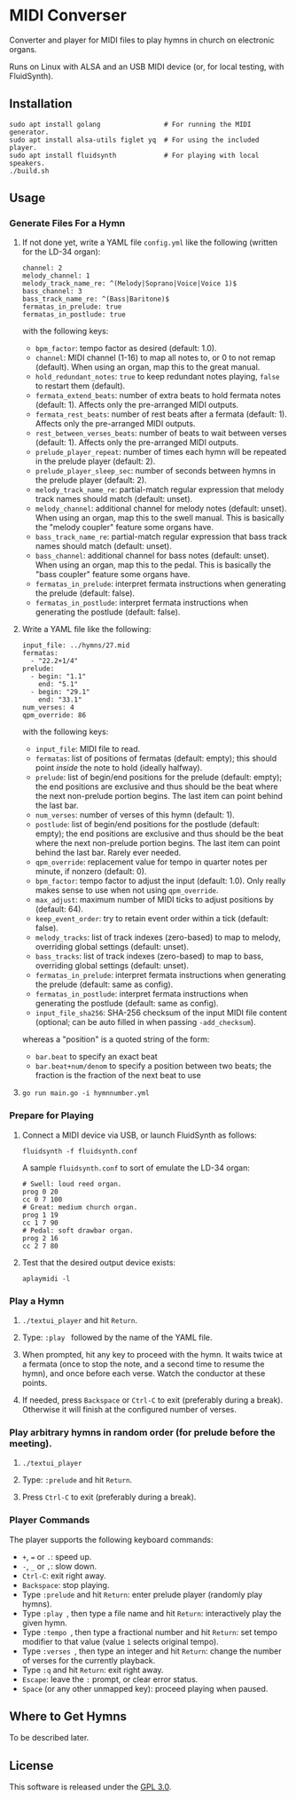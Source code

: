 # MIDI Converser

Converter and player for MIDI files to play hymns in church on
electronic organs.

Runs on Linux with ALSA and an USB MIDI device (or, for local testing,
with FluidSynth).

## Installation

    sudo apt install golang                # For running the MIDI generator.
    sudo apt install alsa-utils figlet yq  # For using the included player.
    sudo apt install fluidsynth            # For playing with local speakers.
    ./build.sh

## Usage

### Generate Files For a Hymn

1.  If not done yet, write a YAML file `config.yml` like the following
    (written for the LD-34 organ):

        channel: 2
        melody_channel: 1
        melody_track_name_re: ^(Melody|Soprano|Voice|Voice 1)$
        bass_channel: 3
        bass_track_name_re: ^(Bass|Baritone)$
        fermatas_in_prelude: true
        fermatas_in_postlude: true

    with the following keys:

    -   `bpm_factor`: tempo factor as desired (default: 1.0).
    -   `channel`: MIDI channel (1-16) to map all notes to, or 0 to not
        remap (default). When using an organ, map this to the great
        manual.
    -   `hold_redundant_notes`: `true` to keep redundant notes playing,
        `false` to restart them (default).
    -   `fermata_extend_beats`: number of extra beats to hold fermata
        notes (default: 1). Affects only the pre-arranged MIDI outputs.
    -   `fermata_rest_beats`: number of rest beats after a fermata
        (default: 1). Affects only the pre-arranged MIDI outputs.
    -   `rest_between_verses_beats`: number of beats to wait between
        verses (default: 1). Affects only the pre-arranged MIDI outputs.
    -   `prelude_player_repeat`: number of times each hymn will be
        repeated in the prelude player (default: 2).
    -   `prelude_player_sleep_sec`: number of seconds between hymns in
        the prelude player (default: 2).
    -   `melody_track_name_re`: partial-match regular expression that
        melody track names should match (default: unset).
    -   `melody_channel`: additional channel for melody notes (default:
        unset). When using an organ, map this to the swell manual. This
        is basically the "melody coupler" feature some organs have.
    -   `bass_track_name_re`: partial-match regular expression that bass
        track names should match (default: unset).
    -   `bass_channel`: additional channel for bass notes (default:
        unset). When using an organ, map this to the pedal. This is
        basically the "bass coupler" feature some organs have.
    -   `fermatas_in_prelude`: interpret fermata instructions when
        generating the prelude (default: false).
    -   `fermatas_in_postlude`: interpret fermata instructions when
        generating the postlude (default: false).

2.  Write a YAML file like the following:

        input_file: ../hymns/27.mid
        fermatas:
          - "22.2+1/4"
        prelude:
          - begin: "1.1"
            end: "5.1"
          - begin: "29.1"
            end: "33.1"
        num_verses: 4
        qpm_override: 86

    with the following keys:

    -   `input_file`: MIDI file to read.
    -   `fermatas`: list of positions of fermatas (default: empty); this
        should point *inside* the note to hold (ideally halfway).
    -   `prelude`: list of begin/end positions for the prelude (default:
        empty); the end positions are exclusive and thus should be the
        beat where the next non-prelude portion begins. The last item
        can point behind the last bar.
    -   `num_verses`: number of verses of this hymn (default: 1).
    -   `postlude`: list of begin/end positions for the postlude
        (default: empty); the end positions are exclusive and thus
        should be the beat where the next non-prelude portion begins.
        The last item can point behind the last bar. Rarely ever needed.
    -   `qpm_override`: replacement value for tempo in quarter notes per
        minute, if nonzero (default: 0).
    -   `bpm_factor`: tempo factor to adjust the input (default: 1.0).
        Only really makes sense to use when not using `qpm_override`.
    -   `max_adjust`: maximum number of MIDI ticks to adjust positions
        by (default: 64).
    -   `keep_event_order`: try to retain event order within a tick
        (default: false).
    -   `melody_tracks`: list of track indexes (zero-based) to map to
        melody, overriding global settings (default: unset).
    -   `bass_tracks`: list of track indexes (zero-based) to map to
        bass, overriding global settings (default: unset).
    -   `fermatas_in_prelude`: interpret fermata instructions when
        generating the prelude (default: same as config).
    -   `fermatas_in_postlude`: interpret fermata instructions when
        generating the postlude (default: same as config).
    -   `input_file_sha256`: SHA-256 checksum of the input MIDI file
        content (optional; can be auto filled in when passing
        `-add_checksum`).

    whereas a "position" is a quoted string of the form:

    -   `bar.beat` to specify an exact beat
    -   `bar.beat+num/denom` to specify a position between two beats;
        the fraction is the fraction of the next beat to use

3.  `go run main.go -i hymnnumber.yml`

### Prepare for Playing

1.  Connect a MIDI device via USB, or launch FluidSynth as follows:

        fluidsynth -f fluidsynth.conf

    A sample `fluidsynth.conf` to sort of emulate the LD-34 organ:

        # Swell: loud reed organ.
        prog 0 20
        cc 0 7 100
        # Great: medium church organ.
        prog 1 19
        cc 1 7 90
        # Pedal: soft drawbar organ.
        prog 2 16
        cc 2 7 80

2.  Test that the desired output device exists:

        aplaymidi -l

### Play a Hymn

1.  `./textui_player` and hit `Return`.

2.  Type: `:play ` followed by the name of the YAML file.

3.  When prompted, hit any key to proceed with the hymn. It waits twice
    at a fermata (once to stop the note, and a second time to resume the
    hymn), and once before each verse. Watch the conductor at these
    points.

4.  If needed, press `Backspace` or `Ctrl-C` to exit (preferably during
    a break). Otherwise it will finish at the configured number of
    verses.

### Play arbitrary hymns in random order (for prelude before the meeting).

1.  `./textui_player`

2.  Type: `:prelude` and hit `Return`.

3.  Press `Ctrl-C` to exit (preferably during a break).

### Player Commands

The player supports the following keyboard commands:

-   `+`, `=` or `.`: speed up.
-   `-`, `_` or `,`: slow down.
-   `Ctrl-C`: exit right away.
-   `Backspace`: stop playing.
-   Type `:prelude` and hit `Return`: enter prelude player (randomly
    play hymns).
-   Type `:play `, then type a file name and hit `Return`: interactively
    play the given hymn.
-   Type `:tempo `, then type a fractional number and hit `Return`: set
    tempo modifier to that value (value `1` selects original tempo).
-   Type `:verses `, then type an integer and hit `Return`: change the
    number of verses for the currently playback.
-   Type `:q` and hit `Return`: exit right away.
-   `Escape`: leave the `:` prompt, or clear error status.
-   `Space` (or any other unmapped key): proceed playing when paused.

## Where to Get Hymns

To be described later.

## License

This software is released under the [GPL 3.0](COPYING.md).
